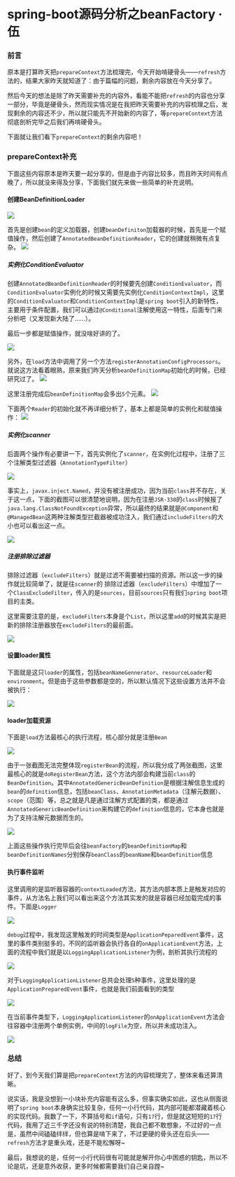 # spring-boot源码分析之beanFactory · 伍

### 前言

原本是打算昨天把`prepareContext`方法梳理完，今天开始啃硬骨头——`refresh`方法的，结果大家昨天就知道了：由于篇幅的问题，剩余内容放在今天分享了。

然后今天的想法是除了昨天需要补充的内容外，看能不能把`refresh`的内容也分享一部分，毕竟是硬骨头，然而现实情况是在我把昨天需要补充的内容梳理之后，发现剩余的内容还不少，所以就只能先不开始新的内容了，等`prepareContext`方法彻底剖析完毕之后我们再啃硬骨头。

下面就让我们看下`prepareContext`的剩余内容吧！

### prepareContext补充

下面这些内容原本是昨天要一起分享的，但是由于内容比较多，而且昨天时间有点晚了，所以就没来得及分享，下面我们就先来做一些简单的补充说明。

#### 创建BeanDefinitionLoader

![](https://gitee.com/sysker/picBed/raw/master/20210907211014.png)

  首先是创建`bean`的定义加载器，创建`beanDefiniton`加载器的时候，首先是一个赋值操作，然后创建了`AnnotatedBeanDefinitionReader`，它的创建就稍微有点复杂。 ![](https://gitee.com/sysker/picBed/raw/master/20210907211446.png)

##### 实例化ConditionEvaluator

  创建`AnnotatedBeanDefinitionReader`的时候要先创建`ConditionEvaluator`，而`ConditionEvaluator`实例化的时候又需要先实例化`ConditionContextImpl`，这里的`ConditionEvaluator`和`ConditionContextImpl`是`spring boot`引入的新特性，主要用于条件配置，我们可以通过`@Conditional`注解使用这一特性，后面专门来分析吧（又发现新大陆了……）。

  最后一步都是赋值操作，就没啥好讲的了。

  ![](https://gitee.com/sysker/picBed/raw/master/20210907212256.png)

  另外，在`load`方法中调用了另一个方法`registerAnnotationConfigProcessors`。就说这方法看着眼熟，原来我们昨天分析`beanDefinitionMap`初始化的时候，已经研究过了。  ![](https://gitee.com/sysker/picBed/raw/master/20210907214219.png)

  这里注册完成后`beanDefinitionMap`会多出`5`个元素。  ![](https://gitee.com/sysker/picBed/raw/master/20210906212208.png)

  下面两个`Reader`的初始化就不再详细分析了，基本上都是简单的实例化和赋值操作：  ![](https://gitee.com/sysker/picBed/raw/master/20210907214756.png)

##### 实例化scanner

  后面两个操作有必要讲一下，首先实例化了`scanner`，在实例化过程中，注册了三个注解类型过滤器（`AnnotationTypeFilter`）

![](https://gitee.com/sysker/picBed/raw/master/20210908082829.png) 

事实上，`javax.inject.Named`，并没有被注册成功，因为当前`class`并不存在，关于这一点，下面的截图可以很清楚地说明，因为在注册`JSR-330`的`class`时候报了`java.lang.ClassNotFoundException`异常，所以最终的结果就是`@Component`和`@ManagedBean`这两种注解类型拦截器被成功注入，我们通过`includeFilters`的大小也可以看出这一点。

![](https://gitee.com/sysker/picBed/raw/master/20210908083456.png) 

##### 注册排除过滤器

排除过滤器（`excludeFilters`）就是过滤不需要被扫描的资源。所以这一步的操作就比较简单了，就是往`scanner`的 排除过滤器（`excludeFilters`）中增加了一个`ClassExcludeFilter`，传入的是`sources`，目前`sources`只有我们`spring boot`项目的主类。

这里需要注意的是，`excludeFilters`本身是个`List`，所以这里`add`的时候其实是把新的排除注册器放在`excludeFilters`的最前面。

![](https://gitee.com/sysker/picBed/raw/master/20210908084904.png)

#### 设置loader属性

下面就是这只`loader`的属性，包括`beanNameGennerator`、`resourceLoader`和`environment`。但是由于这些参数都是空的，所以默认情况下这些设置方法并不会被执行：

![](https://gitee.com/sysker/picBed/raw/master/images/20210908130336.png)

#### loader加载资源

下面是`load`方法最核心的执行流程，核心部分就是注册`Bean`

![](https://gitee.com/sysker/picBed/raw/master/images/20210908131728.png)

由于一张截图无法完整体现`registerBean`的流程，所以我分成了两张截图，这里最核心的就是`doRegisterBean`方法，这个方法内部会构建当前`class`的`BeanDefinition`。其中`AnnotatedGenericBeanDefinition`是根据注解信息生成的`bean`的`definition`信息，包括`beanClass`、`AnnotationMetadata`（注解元数据）、`scope`（范围）等，总之就是凡是通过注解方式配置的类，都是通过`AnnotatedGenericBeanDefinition`来构建它的`definition`信息的，它本身也就是为了支持注解元数据而生的。

![](https://gitee.com/sysker/picBed/raw/master/images/20210908132127.png)

上面这些操作执行完毕后会往`beanFactory`的`beanDefinitionMap`和`beanDefinitionNames`分别保存`beanClass`的`beanName`和`beanDefinition`信息

#### 执行事件监听

这里调用的是监听器容器的`contextLoaded`方法，其方法内部本质上是触发对应的事件，从方法名上我们可以看出来这个方法其实发的就是容器已经加载完成的事件。下面是`Logger`

![](https://gitee.com/sysker/picBed/raw/master/images/20210908144903.png)

`debug`过程中，我发现这里触发的时间类型是`ApplicationPeparedEvent`事件，这里的事件类别挺多的，不同的监听器会执行各自的`onApplicationEvent`方法，上面的流程中我们就是以`LoggingApplicationListener`为例，剖析其执行流程的

![](https://gitee.com/sysker/picBed/raw/master/20210908214555.png)

对于`LoggingApplicationListener`总共会处理`5`种事件，这里处理的是`ApplicationPreparedEvent`事件，也就是我们前面看到的类型

![](https://gitee.com/sysker/picBed/raw/master/20210908214752.png)

在当前事件类型下，`LoggingApplicationListener`的`onApplicationEvent`方法会往容器中注册两个单例实例，中间的`logFile`为空，所以并未成功注入。

![](https://gitee.com/sysker/picBed/raw/master/20210908215403.png)



### 总结

好了，到今天我们算是把`prepareContext`方法的内容梳理完了，整体来看还算清晰。

说实话，我是没想到一小块补充内容能有这么多，但事实确实如此，这也从侧面说明了`spring boot`本身确实比较复杂，任何一小行代码，其内部可能都潜藏着核心的实现代码。我数了一下，不算括号和`if`语句，只有`17`行，但是就这短短的`17`行代码，我用了近三千字还没有说的特别清楚，我自己都不敢想象，不过好的一点是，虽然中间磕磕绊绊，但也算是啃下来了，不过更硬的骨头还在后头——`refresh`方法才是重头戏，还是不能松懈呀~

最后，我想说的是，任何一小行代码很有可能就是解开你心中困惑的钥匙，所以不论是坑，还是意外收获，更多时候都需要我们自己亲自蹚~

